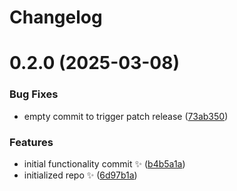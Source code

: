 # Changelog

# 0.2.0 (2025-03-08)

### Bug Fixes

- empty commit to trigger patch release ([73ab350](https://github.com/bingo-examples/create-example/commit/73ab3503e51c359a9cb7c8159aa55c41e5309eba))

### Features

- initial functionality commit ✨ ([b4b5a1a](https://github.com/bingo-examples/create-example/commit/b4b5a1a00e63b937fe6c924468b708ecaea2171d))
- initialized repo ✨ ([6d97b1a](https://github.com/bingo-examples/create-example/commit/6d97b1a216667958fdef20bfebc49ebe27a1c581))

